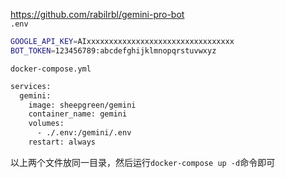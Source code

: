 https://github.com/rabilrbl/gemini-pro-bot  
`.env`
```bash
GOOGLE_API_KEY=AIxxxxxxxxxxxxxxxxxxxxxxxxxxxxxxxxx
BOT_TOKEN=123456789:abcdefghijklmnopqrstuvwxyz
```
`docker-compose.yml`
```bash
services:
  gemini:
    image: sheepgreen/gemini
    container_name: gemini
    volumes:
      - ./.env:/gemini/.env
    restart: always
```
以上两个文件放同一目录，然后运行`docker-compose up -d`命令即可
